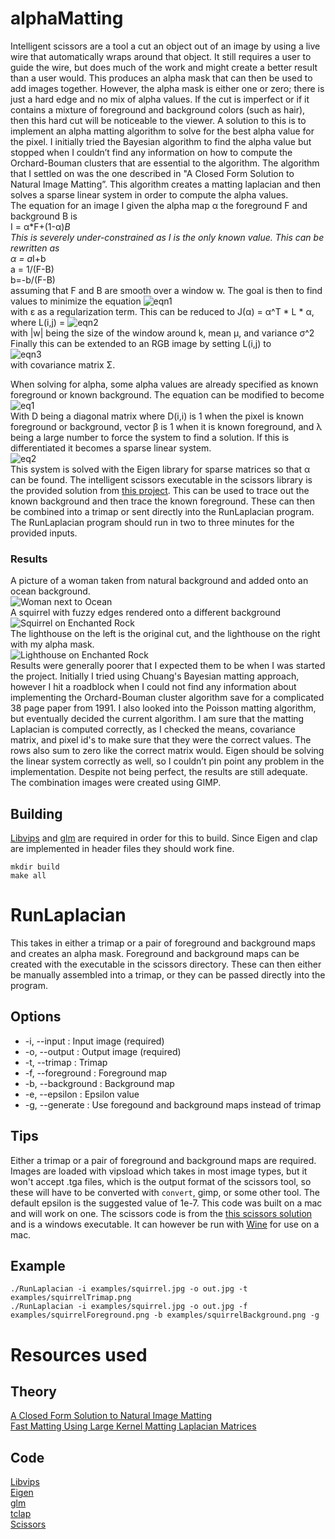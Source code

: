 # alphaMatting
Intelligent scissors are a tool a cut an object out of an image by using a live wire that automatically wraps around that object. It still requires a user to guide the wire, but does much of the work and might create a better result than a user would. This produces an alpha mask that can then be used to add images together. However, the alpha mask is either one or zero; there is just a hard edge and no mix of alpha values. If the cut is imperfect or if it contains a mixture of foreground and background colors (such as hair), then this hard cut will be noticeable to the viewer. A solution to this is to implement an alpha matting algorithm to solve for the best alpha value for the pixel. I initially tried the Bayesian algorithm to find the alpha value but stopped when I couldn’t find any information on how to compute the Orchard-Bouman clusters that are essential to the algorithm. The algorithm that I settled on was the one described in "A Closed Form Solution to Natural Image Matting”. This algorithm creates a matting laplacian and then solves a sparse linear system in order to compute the alpha values.   
The equation for an image I given the alpha map α the foreground F and background B is   
I = α*F+(1-α)*B  
This is severely under-constrained as I is the only known value. This can be rewritten as  
α = a*I+b  
a = 1/(F-B)  
b=-b/(F-B)  
assuming that F and B are smooth over a window w. The goal is then to find values to minimize the equation
![eqn1](https://raw.githubusercontent.com/nathanbain314/alphaMatting/master/equations/eqn1.jpg)  
with ε as a regularization term.
This can be reduced to J(α) = α^T * L * α, where L(i,j) = 
![eqn2](https://raw.githubusercontent.com/nathanbain314/alphaMatting/master/equations/eqn2.jpg)  
with |w| being the size of the window around k, mean μ, and variance σ^2
Finally this can be extended to an RGB image by setting L(i,j) to   
![eqn3](https://raw.githubusercontent.com/nathanbain314/alphaMatting/master/equations/eqn3.jpg)  
with covariance matrix Σ. 

When solving for alpha, some alpha values are already specified as known foreground or known background. The equation can be modified to become  
![eq1](https://raw.githubusercontent.com/nathanbain314/alphaMatting/master/equations/eq1.png)  
With D being a diagonal matrix where D(i,i) is 1 when the pixel is known foreground or background, vector β is 1 when it is known foreground, and λ being a large number to force the system to find a solution. If this is differentiated it becomes a sparse linear system.  
![eq2](https://raw.githubusercontent.com/nathanbain314/alphaMatting/master/equations/eq2.png)  
This system is solved with the Eigen library for sparse matrices so that α can be found. 
The intelligent scissors executable in the scissors library is the provided solution from [this project](http://courses.cs.washington.edu/courses/cse455/03wi/projects/project1/web/project1.htm). This can be used to trace out the known background and then trace the known foreground. These can then be combined into a trimap or sent directly into the RunLaplacian program. The RunLaplacian program should run in two to three minutes for the provided inputs.
### Results
A picture of a woman taken from natural background and added onto an ocean background.  
![Woman next to Ocean](https://raw.githubusercontent.com/nathanbain314/alphaMatting/master/examples/womanOcean.jpg)  
A squirrel with fuzzy edges rendered onto a different background  
![Squirrel on Enchanted Rock](https://raw.githubusercontent.com/nathanbain314/alphaMatting/master/examples/squirrelRock.jpg)  
The lighthouse on the left is the original cut, and the lighthouse on the right with my alpha mask.  
![Lighthouse on Enchanted Rock](https://raw.githubusercontent.com/nathanbain314/alphaMatting/master/examples/twoTowers.jpg)  
Results were generally poorer that I expected them to be when I was started the project. Initially I tried using Chuang's Bayesian matting approach, however I hit a roadblock when I could not find any information about implementing the Orchard-Bouman cluster algorithm save for a complicated 38 page paper from 1991. I also looked into the Poisson matting algorithm, but eventually decided the current algorithm. I am sure that the matting Laplacian is computed correctly, as I checked the means, covariance matrix, and pixel id's to make sure that they were the correct values. The rows also sum to zero like the correct matrix would. Eigen should be solving the linear system correctly as well, so I couldn’t pin point any problem in the implementation. Despite not being perfect, the results are still adequate. The combination images were created using GIMP. 

## Building
[Libvips](http://www.vips.ecs.soton.ac.uk/index.php?title=Libvips) and [glm](http://glm.g-truc.net/0.9.8/index.html) are required in order for this to build. Since Eigen and clap are implemented in header files they should work fine.
```
mkdir build
make all
```

# RunLaplacian
This takes in either a trimap or a pair of foreground and background maps and creates an alpha mask. Foreground and background maps can be created with the executable in the scissors directory. These can then either be manually assembled into a trimap, or they can be passed directly into the program.

## Options
- -i,  --input : Input image (required)
- -o, --output : Output image (required)
- -t, --trimap : Trimap
- -f, --foreground : Foreground map
- -b, --background : Background map
- -e, --epsilon : Epsilon value
- -g, --generate : Use foregound and background maps instead of trimap

## Tips
Either a trimap or a pair of foreground and background maps are required. Images are loaded with vipsload which takes in most image types, but it won't accept .tga files, which is the output format of the scissors tool, so these will have to be converted with ```convert```, gimp, or some other tool. The default epsilon is the suggested value of 1e-7. This code was built on a mac and will work on one. The scissors code is from the [this scissors solution](http://courses.cs.washington.edu/courses/cse455/03wi/projects/project1/web/project1.htm) and is a windows executable. It can however be run with [Wine](https://www.winehq.org) for use on a mac.

## Example
```
./RunLaplacian -i examples/squirrel.jpg -o out.jpg -t examples/squirrelTrimap.png
./RunLaplacian -i examples/squirrel.jpg -o out.jpg -f examples/squirrelForeground.png -b examples/squirrelBackground.png -g
```

# Resources used
## Theory
[A Closed Form Solution to Natural Image Matting](http://www.wisdom.weizmann.ac.il/~levina/papers/Matting-Levin-Lischinski-Weiss-CVPR06.pdf)  
[Fast Matting Using Large Kernel Matting Laplacian Matrices](http://kaiminghe.com/publications/cvpr10matting.pdf)  
## Code
[Libvips](http://www.vips.ecs.soton.ac.uk/index.php?title=Libvips)  
[Eigen](http://eigen.tuxfamily.org/index.php?title=Main_Page)  
[glm](http://glm.g-truc.net/0.9.8/index.html)  
[tclap](http://tclap.sourceforge.net)  
[Scissors](http://courses.cs.washington.edu/courses/cse455/03wi/projects/project1/web/project1.htm)  
